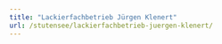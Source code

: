 ```yaml
---
title: "Lackierfachbetrieb Jürgen Klenert"
url: /stutensee/lackierfachbetrieb-juergen-klenert/
---
```

